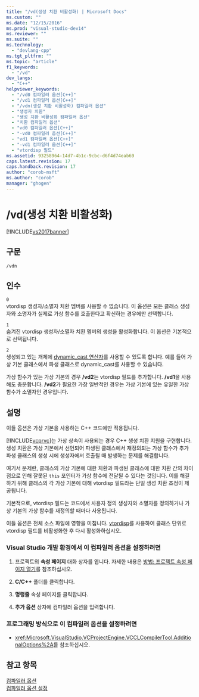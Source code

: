 ```yaml
---
title: "/vd(생성 치환 비활성화) | Microsoft Docs"
ms.custom: ""
ms.date: "12/15/2016"
ms.prod: "visual-studio-dev14"
ms.reviewer: ""
ms.suite: ""
ms.technology: 
  - "devlang-cpp"
ms.tgt_pltfrm: ""
ms.topic: "article"
f1_keywords: 
  - "/vd"
dev_langs: 
  - "C++"
helpviewer_keywords: 
  - "/vd0 컴파일러 옵션[C++]"
  - "/vd1 컴파일러 옵션[C++]"
  - "/vdn(생성 치환 비활성화) 컴파일러 옵션"
  - "생성자 치환"
  - "생성 치환 비활성화 컴파일러 옵션"
  - "치환 컴파일러 옵션"
  - "vd0 컴파일러 옵션[C++]"
  - "-vd0 컴파일러 옵션[C++]"
  - "vd1 컴파일러 옵션[C++]"
  - "-vd1 컴파일러 옵션[C++]"
  - "vtordisp 필드"
ms.assetid: 93258964-14d7-4b1c-9cbc-d6f4d74eab69
caps.latest.revision: 17
caps.handback.revision: 17
author: "corob-msft"
ms.author: "corob"
manager: "ghogen"
---
```

# /vd(생성 치환 비활성화)
[!INCLUDE[vs2017banner](../../assembler/inline/includes/vs2017banner.md)]

## 구문  
  
```  
/vdn  
```  
  
## 인수  
 `0`  
 vtordisp 생성자\/소멸자 치환 멤버를 사용할 수 없습니다.  이 옵션은 모든 클래스 생성자와 소명자가 실제로 가상 함수를 호출한다고 확신하는 경우에만 선택합니다.  
  
 `1`  
 숨겨진 vtordisp 생성자\/소멸자 치환 멤버의 생성을 활성화합니다.  이 옵션은 기본적으로 선택됩니다.  
  
 `2`  
 생성되고 있는 개체에 [dynamic\_cast 연산자](../../cpp/dynamic-cast-operator.md)를 사용할 수 있도록 합니다.  예를 들어 가상 기본 클래스에서 파생 클래스로 dynamic\_cast를 사용할 수 있습니다.  
  
 가상 함수가 있는 가상 기본의 경우 **\/vd2**는 vtordisp 필드를 추가합니다.  **\/vd1**을 사용해도 충분합니다.  **\/vd2**가 필요한 가장 일반적인 경우는 가상 기본에 있는 유일한 가상 함수가 소멸자인 경우입니다.  
  
## 설명  
 이들 옵션은 가상 기본을 사용하는 C\+\+ 코드에만 적용됩니다.  
  
 [!INCLUDE[vcprvc](../../build/includes/vcprvc_md.md)]는 가상 상속이 사용되는 경우 C\+\+ 생성 치환 지원을 구현합니다.  생성 치환은 가상 기본에서 선언되어 파생된 클래스에서 재정의되는 가상 함수가 추가 파생 클래스의 생성 시에 생성자에서 호출될 때 발생하는 문제를 해결합니다.  
  
 여기서 문제란, 클래스의 가상 기본에 대한 치환과 파생된 클래스에 대한 치환 간의 차이점으로 인해 잘못된 `this` 포인터가 가상 함수에 전달될 수 있다는 것입니다.  이를 해결하기 위해 클래스의 각 가상 기본에 대해 vtordisp 필드라는 단일 생성 치환 조정이 제공됩니다.  
  
 기본적으로, vtordisp 필드는 코드에서 사용자 정의 생성자와 소멸자를 정의하거나 가상 기본의 가상 함수를 재정의할 때마다 사용됩니다.  
  
 이들 옵션은 전체 소스 파일에 영향을 미칩니다.  [vtordisp](../../preprocessor/vtordisp.md)를 사용하여 클래스 단위로 vtordisp 필드를 비활성화한 후 다시 활성화하십시오.  
  
### Visual Studio 개발 환경에서 이 컴파일러 옵션을 설정하려면  
  
1.  프로젝트의 **속성 페이지** 대화 상자를 엽니다.  자세한 내용은 [방법: 프로젝트 속성 페이지 열기](../../misc/how-to-open-project-property-pages.md)를 참조하십시오.  
  
2.  **C\/C\+\+** 폴더를 클릭합니다.  
  
3.  **명령줄** 속성 페이지를 클릭합니다.  
  
4.  **추가 옵션** 상자에 컴파일러 옵션을 입력합니다.  
  
### 프로그래밍 방식으로 이 컴파일러 옵션을 설정하려면  
  
-   <xref:Microsoft.VisualStudio.VCProjectEngine.VCCLCompilerTool.AdditionalOptions%2A>를 참조하십시오.  
  
## 참고 항목  
 [컴파일러 옵션](../../build/reference/compiler-options.md)   
 [컴파일러 옵션 설정](../../build/reference/setting-compiler-options.md)